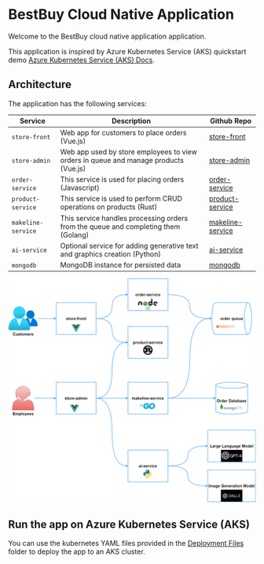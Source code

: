# BestBuy Cloud Native Application
Welcome to the BestBuy cloud native application application.

This application is inspired by Azure Kubernetes Service (AKS) quickstart demo [Azure Kubernetes Service (AKS) Docs](https://learn.microsoft.com/en-us/azure/aks/).

## Architecture

The application has the following services: 

| Service | Description | Github Repo |
| --- | --- | --- |
| `store-front` | Web app for customers to place orders (Vue.js) | [store-front](https://github.com/Saikarthick07/BestBuy-store-front.git) |
| `store-admin` | Web app used by store employees to view orders in queue and manage products (Vue.js) | [store-admin](https://github.com/Saikarthick07/BestBuy-store-admin.git) |
| `order-service` | This service is used for placing orders (Javascript) | [order-service](https://github.com/Saikarthick07/BestBuy-order-service.git) |
| `product-service` | This service is used to perform CRUD operations on products (Rust) | [product-service](https://github.com/Saikarthick07/BestBuy-product-service.git) |
| `makeline-service` | This service handles processing orders from the queue and completing them (Golang) | [makeline-service](https://github.com/Saikarthick07/BestBuy-makeline-service.git) |
| `ai-service` | Optional service for adding generative text and graphics creation (Python) | [ai-service](https://github.com/Saikarthick07/BestBuy-ai-service.git) |
| `mongodb` | MongoDB instance for persisted data | [mongodb](https://github.com/docker-library/mongo) |



![Logical Application Architecture Diagram](assets/Algonquin%20Pet%20Store%20On%20Steroids.png)

## Run the app on Azure Kubernetes Service (AKS)

You can use the kubernetes YAML files provided in the [Deployment Files](./Deployment%20Files/) folder to deploy the app to an AKS cluster.



